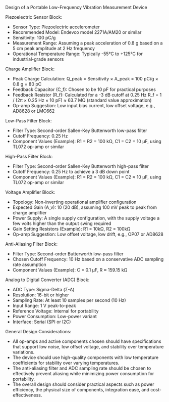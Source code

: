 Design of a Portable Low-Frequency Vibration Measurement Device

Piezoelectric Sensor Block:
- Sensor Type: Piezoelectric accelerometer
- Recommended Model: Endevco model 2271A/AM20 or similar
- Sensitivity: 100 pC/g
- Measurement Range: Assuming a peak acceleration of 0.8 g based on a 5 cm peak amplitude at 2 Hz frequency
- Operational Temperature Range: Typically -55°C to +125°C for industrial-grade sensors

Charge Amplifier Block:
- Peak Charge Calculation: Q_peak = Sensitivity × A_peak = 100 pC/g × 0.8 g = 80 pC
- Feedback Capacitor (C_f): Chosen to be 10 pF for practical purposes
- Feedback Resistor (R_f): Calculated for a -3 dB cutoff at 0.25 Hz
  R_f = 1 / (2π × 0.25 Hz × 10 pF) ≈ 63.7 MΩ (standard value approximation)
- Op-amp Suggestion: Low input bias current, low offset voltage, e.g., AD8628 or LMC662

Low-Pass Filter Block:
- Filter Type: Second-order Sallen-Key Butterworth low-pass filter
- Cutoff Frequency: 0.25 Hz
- Component Values (Example): R1 = R2 = 100 kΩ, C1 = C2 = 10 μF, using TL072 op-amp or similar

High-Pass Filter Block:
- Filter Type: Second-order Sallen-Key Butterworth high-pass filter
- Cutoff Frequency: 0.25 Hz to achieve a 3 dB down point
- Component Values (Example): R1 = R2 = 100 kΩ, C1 = C2 ≈ 10 μF, using TL072 op-amp or similar

Voltage Amplifier Block:
- Topology: Non-inverting operational amplifier configuration
- Expected Gain (A_v): 10 (20 dB), assuming 100 mV peak to peak from charge amplifier
- Power Supply: A single supply configuration, with the supply voltage a few volts higher than the output swing required
- Gain Setting Resistors (Example): R1 = 10kΩ, R2 = 100kΩ
- Op-amp Suggestion: Low offset voltage, low drift, e.g., OP07 or AD8628

Anti-Aliasing Filter Block:
- Filter Type: Second-order Butterworth low-pass filter
- Chosen Cutoff Frequency: 10 Hz based on a conservative ADC sampling rate assumption
- Component Values (Example): C = 0.1 µF, R ≈ 159.15 kΩ

Analog to Digital Converter (ADC) Block:
- ADC Type: Sigma-Delta (Σ-Δ)
- Resolution: 16-bit or higher
- Sampling Rate: At least 10 samples per second (10 Hz)
- Input Range: 1 V peak-to-peak
- Reference Voltage: Internal for portability
- Power Consumption: Low-power variant
- Interface: Serial (SPI or I2C)

General Design Considerations:
- All op-amps and active components chosen should have specifications that support low noise, low offset voltage, and stability over temperature variations.
- The device should use high-quality components with low temperature coefficients for stability over varying temperatures.
- The anti-aliasing filter and ADC sampling rate should be chosen to effectively prevent aliasing while minimizing power consumption for portability.
- The overall design should consider practical aspects such as power efficiency, the physical size of components, integration ease, and cost-effectiveness.